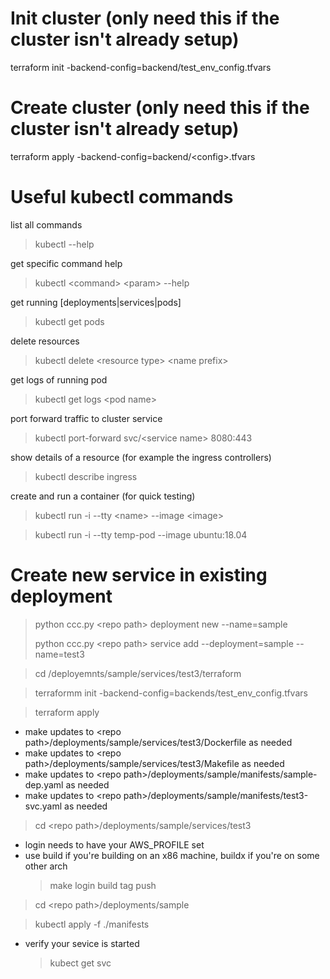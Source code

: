 # Init cluster (only need this if the cluster isn't already setup)

terraform init -backend-config=backend/test_env_config.tfvars

# Create cluster (only need this if the cluster isn't already setup)

terraform apply -backend-config=backend/\<config\>.tfvars

# Useful kubectl commands

list all commands

> kubectl --help

get specific command help

> kubectl \<command\> \<param\> --help

get running [deployments|services|pods]

> kubectl get pods

delete resources

> kubectl delete \<resource type\> \<name prefix\>

get logs of running pod

> kubectl get logs \<pod name\>

port forward traffic to cluster service

> kubectl port-forward svc/\<service name\> 8080:443

show details of a resource (for example the ingress controllers)

> kubectl describe ingress

create and run a container (for quick testing)

> kubectl run -i --tty \<name\> --image \<image\>

> kubectl run -i --tty temp-pod --image ubuntu:18.04

# Create new service in existing deployment

> python ccc.py \<repo path\> deployment new --name=sample
>
> python ccc.py \<repo path\> service add --deployment=sample --name=test3

> cd <repo path>/deployemnts/sample/services/test3/terraform

> terraformm init -backend-config=backends/test_env_config.tfvars

> terraform apply

- make updates to \<repo path\>/deployments/sample/services/test3/Dockerfile as needed
- make updates to \<repo path\>/deployments/sample/services/test3/Makefile as needed
- make updates to \<repo path\>/deployments/sample/manifests/sample-dep.yaml as needed
- make updates to \<repo path\>/deployments/sample/manifests/test3-svc.yaml as needed

> cd \<repo path\>/deployments/sample/services/test3

- login needs to have your AWS_PROFILE set
- use build if you're building on an x86 machine, buildx if you're on some other arch
  > make login build tag push

> cd \<repo path\>/deployments/sample

> kubectl apply -f ./manifests

- verify your sevice is started
  > kubect get svc

